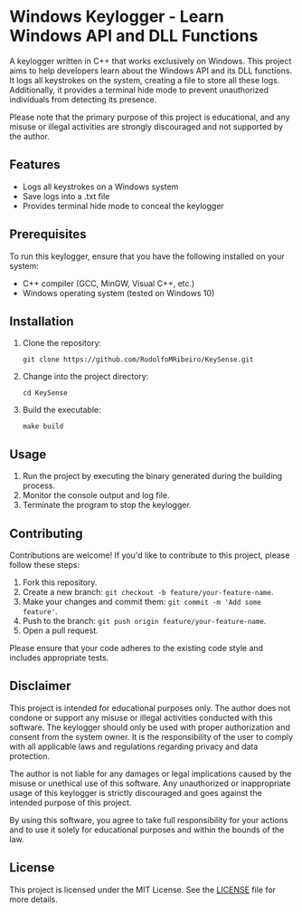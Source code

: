 # Windows Keylogger - Learn Windows API and DLL Functions

A keylogger written in C++ that works exclusively on Windows. This project aims to help developers learn about the Windows API and its DLL functions. It logs all keystrokes on the system, creating a file to store all these logs. Additionally, it provides a terminal hide mode to prevent unauthorized individuals from detecting its presence.

Please note that the primary purpose of this project is educational, and any misuse or illegal activities are strongly discouraged and not supported by the author.

## Features
- Logs all keystrokes on a Windows system
- Save logs into a .txt file 
- Provides terminal hide mode to conceal the keylogger

## Prerequisites

To run this keylogger, ensure that you have the following installed on your system:

- C++ compiler (GCC, MinGW, Visual C++, etc.)
- Windows operating system (tested on Windows 10)

## Installation

1. Clone the repository:

   ```shell
   git clone https://github.com/RodolfoMRibeiro/KeySense.git
   ```
   
2. Change into the project directory:

   ```shell
   cd KeySense
   ```
   
3. Build the executable:

   ```shell
   make build
   ```
## Usage
1. Run the project by executing the binary generated during the building process.
2. Monitor the console output and log file.
3. Terminate the program to stop the keylogger.

## Contributing
Contributions are welcome! If you'd like to contribute to this project, please follow these steps:
1. Fork this repository.
2. Create a new branch: `git checkout -b feature/your-feature-name`.
3. Make your changes and commit them: `git commit -m 'Add some feature'`.
4. Push to the branch: `git push origin feature/your-feature-name`.
5. Open a pull request.

Please ensure that your code adheres to the existing code style and includes appropriate tests.

## Disclaimer

This project is intended for educational purposes only. The author does not condone or support any misuse or illegal activities conducted with this software. The keylogger should only be used with proper authorization and consent from the system owner. It is the responsibility of the user to comply with all applicable laws and regulations regarding privacy and data protection.

The author is not liable for any damages or legal implications caused by the misuse or unethical use of this software. Any unauthorized or inappropriate usage of this keylogger is strictly discouraged and goes against the intended purpose of this project.

By using this software, you agree to take full responsibility for your actions and to use it solely for educational purposes and within the bounds of the law.

## License
This project is licensed under the MIT License. See the [LICENSE](LICENSE) file for more details.
